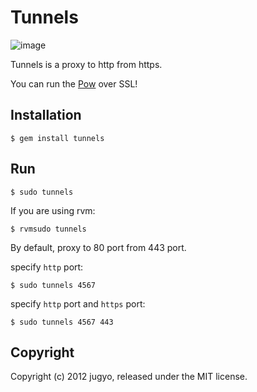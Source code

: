 Tunnels
=======

![image](http://i.imgur.com/5F9tJ.png)

Tunnels is a proxy to http from https.

You can run the [Pow](http://pow.cx/) over SSL!

Installation
------------

    $ gem install tunnels

Run
---

    $ sudo tunnels

If you are using rvm:

    $ rvmsudo tunnels

By default, proxy to 80 port from 443 port.

specify `http` port:

    $ sudo tunnels 4567

specify `http` port and `https` port:

    $ sudo tunnels 4567 443

Copyright
---------

Copyright (c) 2012 jugyo, released under the MIT license.
